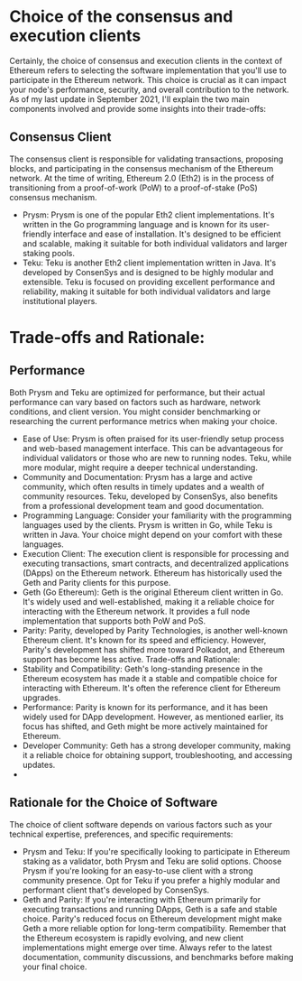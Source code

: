 
# Choice of the consensus and execution clients

Certainly, the choice of consensus and execution clients in the context of Ethereum refers to selecting the software implementation that you'll use to participate in the Ethereum network. This choice is crucial as it can impact your node's performance, security, and overall contribution to the network. As of my last update in September 2021, I'll explain the two main components involved and provide some insights into their trade-offs:
## Consensus Client
The consensus client is responsible for validating transactions, proposing blocks, and participating in the consensus mechanism of the Ethereum network. At the time of writing, Ethereum 2.0 (Eth2) is in the process of transitioning from a proof-of-work (PoW) to a proof-of-stake (PoS) consensus mechanism.
-	Prysm: Prysm is one of the popular Eth2 client implementations. It's written in the Go programming language and is known for its user-friendly interface and ease of installation. It's designed to be efficient and scalable, making it suitable for both individual validators and larger staking pools.
-	Teku: Teku is another Eth2 client implementation written in Java. It's developed by ConsenSys and is designed to be highly modular and extensible. Teku is focused on providing excellent performance and reliability, making it suitable for both individual validators and large institutional players.

# Trade-offs and Rationale:

## Performance
Both Prysm and Teku are optimized for performance, but their actual performance can vary based on factors such as hardware, network conditions, and client version. You might consider benchmarking or researching the current performance metrics when making your choice.
-	Ease of Use: Prysm is often praised for its user-friendly setup process and web-based management interface. This can be advantageous for individual validators or those who are new to running nodes. Teku, while more modular, might require a deeper technical understanding.
-	Community and Documentation: Prysm has a large and active community, which often results in timely updates and a wealth of community resources. Teku, developed by ConsenSys, also benefits from a professional development team and good documentation.
-	Programming Language: Consider your familiarity with the programming languages used by the clients. Prysm is written in Go, while Teku is written in Java. Your choice might depend on your comfort with these languages.
-	Execution Client: The execution client is responsible for processing and executing transactions, smart contracts, and decentralized applications (DApps) on the Ethereum network. Ethereum has historically used the Geth and Parity clients for this purpose.
-	Geth (Go Ethereum): Geth is the original Ethereum client written in Go. It's widely used and well-established, making it a reliable choice for interacting with the Ethereum network. It provides a full node implementation that supports both PoW and PoS.
-	Parity: Parity, developed by Parity Technologies, is another well-known Ethereum client. It's known for its speed and efficiency. However, Parity's development has shifted more toward Polkadot, and Ethereum support has become less active.
Trade-offs and Rationale:
-	Stability and Compatibility: Geth's long-standing presence in the Ethereum ecosystem has made it a stable and compatible choice for interacting with Ethereum. It's often the reference client for Ethereum upgrades.
-	Performance: Parity is known for its performance, and it has been widely used for DApp development. However, as mentioned earlier, its focus has shifted, and Geth might be more actively maintained for Ethereum.
-	Developer Community: Geth has a strong developer community, making it a reliable choice for obtaining support, troubleshooting, and accessing updates.
-	
## Rationale for the Choice of Software
The choice of client software depends on various factors such as your technical expertise, preferences, and specific requirements:
-	Prysm and Teku: If you're specifically looking to participate in Ethereum staking as a validator, both Prysm and Teku are solid options. Choose Prysm if you're looking for an easy-to-use client with a strong community presence. Opt for Teku if you prefer a highly modular and performant client that's developed by ConsenSys.
-	Geth and Parity: If you're interacting with Ethereum primarily for executing transactions and running DApps, Geth is a safe and stable choice. Parity's reduced focus on Ethereum development might make Geth a more reliable option for long-term compatibility.
Remember that the Ethereum ecosystem is rapidly evolving, and new client implementations might emerge over time. Always refer to the latest documentation, community discussions, and benchmarks before making your final choice.

